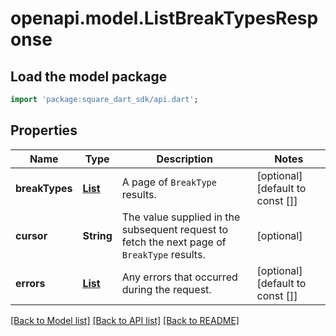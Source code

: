 # openapi.model.ListBreakTypesResponse

## Load the model package
```dart
import 'package:square_dart_sdk/api.dart';
```

## Properties
Name | Type | Description | Notes
------------ | ------------- | ------------- | -------------
**breakTypes** | [**List<BreakType>**](BreakType.md) |  A page of `BreakType` results. | [optional] [default to const []]
**cursor** | **String** | The value supplied in the subsequent request to fetch the next page of `BreakType` results. | [optional] 
**errors** | [**List<Error>**](Error.md) | Any errors that occurred during the request. | [optional] [default to const []]

[[Back to Model list]](../README.md#documentation-for-models) [[Back to API list]](../README.md#documentation-for-api-endpoints) [[Back to README]](../README.md)


